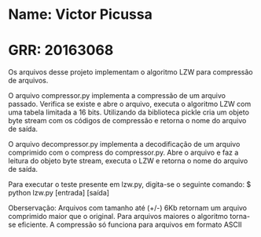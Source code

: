 # Name: Victor Picussa
# GRR: 20163068

Os arquivos desse projeto implementam o algoritmo LZW para compressão de arquivos.

O arquivo compressor.py implementa a compressão de um arquivo passado. Verifica
se existe e abre o arquivo, executa o algoritmo LZW com uma tabela limitada a
16 bits. Utilizando da biblioteca pickle cria um objeto byte stream com os códigos
de compressão e retorna o nome do arquivo de saída.

O arquivo decompressor.py implementa a decodificação de um arquivo comprimido com
o compress do compressor.py. Abre o arquivo e faz a leitura do objeto byte stream,
executa o LZW e retorna o nome do arquivo de saída.

Para executar o teste presente em lzw.py, digita-se o seguinte comando:
  $ python lzw.py [entrada] [saída]

Oberservação:
  Arquivos com tamanho até (+/-) 6Kb retornam um arquivo comprimido
maior que o original. Para arquivos maiores o algoritmo torna-se eficiente.
  A compressão só funciona para arquivos em formato ASCII
